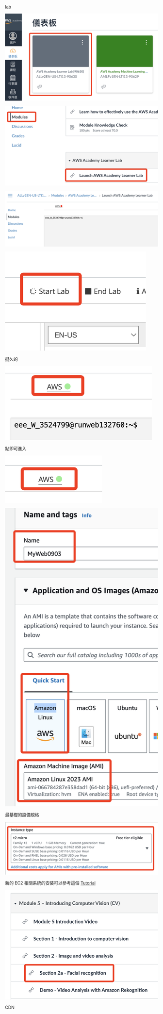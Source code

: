#

[lab](https://awsacademy.instructure.com/courses/90630?invitation=QWw9zVIEFn7hLFwVdhCeIxF7ajcDG28KzOR2AYAl)

![](images/img_02.png)

![](images/img_03.png)

![](images/img_01.png)

![](images/img_04.png)

挺久的

![](images/img_05.png)

點即可進入

![](images/img_06.png)


![](images/img_07.png)

最基礎的設備規格

![](images/img_08.png)

新的 EC2 相關系統的安裝可以參考這個 [Tutorial](https://docs.aws.amazon.com/linux/al2023/ug/ec2-lamp-amazon-linux-2023.html)


![](images/img_09.png)


CDN